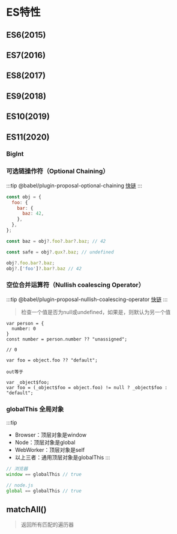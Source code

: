 # ES特性

## ES6(2015)

## ES7(2016)

## ES8(2017)

## ES9(2018)

## ES10(2019)

## ES11(2020)

### BigInt

### 可选链操作符（Optional Chaining）
:::tip
@babel/plugin-proposal-optional-chaining [快链](https://www.babeljs.cn/docs/babel-plugin-proposal-optional-chaining)
:::

```js
const obj = {
  foo: {
    bar: {
      baz: 42,
    },
  },
};

const baz = obj?.foo?.bar?.baz; // 42

const safe = obj?.qux?.baz; // undefined

obj?.foo.bar?.baz;
obj?.['foo']?.bar?.baz // 42
```

### 空位合并运算符（Nullish coalescing Operator）

:::tip
@babel/plugin-proposal-nullish-coalescing-operator [快链](https://www.babeljs.cn/docs/babel-plugin-proposal-nullish-coalescing-operator)
:::


> 检查一个值是否为null或undefined，如果是，则默认为另一个值

```
var person = {
  number: 0
}
const number = person.number ?? "unassigned";

// 0

var foo = object.foo ?? "default";

out等于

var _object$foo;
var foo = (_object$foo = object.foo) != null ? _object$foo : "default";
```

### globalThis 全局对象
:::tip
- Browser：顶层对象是window
- Node：顶层对象是global
- WebWorker：顶层对象是self
- 以上三者：通用顶层对象是globalThis
:::

```js
// 浏览器
window == globalThis // true

// node.js
global == globalThis // true
```

## matchAll()

> 返回所有匹配的遍历器